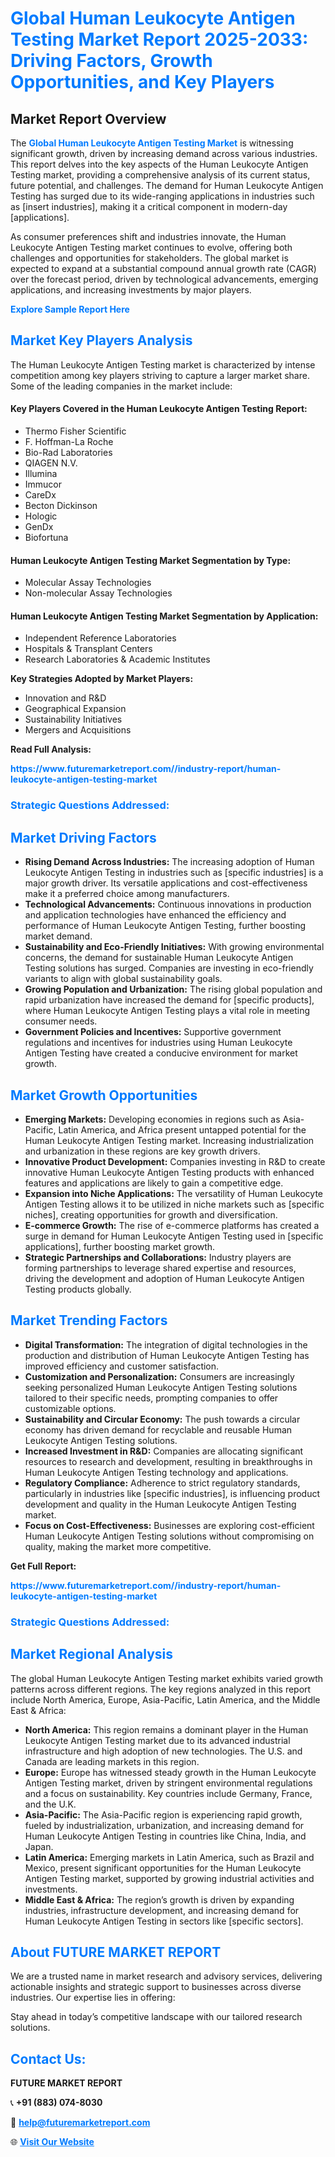 <h1 style="color: #007BFF;">Global Human Leukocyte Antigen Testing Market Report 2025-2033: Driving Factors, Growth Opportunities, and Key Players</h1>

<section id="overview">
<h2>Market Report Overview</h2>
<p>The <a href="https://www.futuremarketreport.com//industry-report/human-leukocyte-antigen-testing-market" style="color: #007BFF; text-decoration: none;"><strong>Global Human Leukocyte Antigen Testing Market</strong></a> is witnessing significant growth, driven by increasing demand across various industries. This report delves into the key aspects of the Human Leukocyte Antigen Testing market, providing a comprehensive analysis of its current status, future potential, and challenges. The demand for Human Leukocyte Antigen Testing has surged due to its wide-ranging applications in industries such as [insert industries], making it a critical component in modern-day [applications].</p>
<p>As consumer preferences shift and industries innovate, the Human Leukocyte Antigen Testing market continues to evolve, offering both challenges and opportunities for stakeholders. The global market is expected to expand at a substantial compound annual growth rate (CAGR) over the forecast period, driven by technological advancements, emerging applications, and increasing investments by major players.</p>
</section>

<section id="overview">
<p><a href="https://www.futuremarketreport.com//request-sample/reportId=60911" style="color: #007BFF; text-decoration: none;"><strong>Explore Sample Report Here</strong></a></p>
</section>

<section id="key-players">
<h2 style="color: #007BFF;">Market Key Players Analysis</h2>
<p>The Human Leukocyte Antigen Testing market is characterized by intense competition among key players striving to capture a larger market share. Some of the leading companies in the market include:</p>
<h4>Key Players Covered in the Human Leukocyte Antigen Testing Report:</h4>
<ul><li>Thermo Fisher Scientific</li><li>F. Hoffman-La Roche</li><li>Bio-Rad Laboratories</li><li>QIAGEN N.V.</li><li>Illumina</li><li>Immucor</li><li>CareDx</li><li>Becton Dickinson</li><li>Hologic</li><li>GenDx</li><li>Biofortuna</li></ul>
<h4>Human Leukocyte Antigen Testing Market Segmentation by Type:</h4>
<ul><li>Molecular Assay Technologies</li><li>Non-molecular Assay Technologies</li></ul>

<h4>Human Leukocyte Antigen Testing Market Segmentation by Application:</h4>
<ul><li>Independent Reference Laboratories</li><li>Hospitals &amp; Transplant Centers</li><li>Research Laboratories &amp; Academic Institutes</li></ul>
<p><strong>Key Strategies Adopted by Market Players:</strong></p>
<ul>
<li>Innovation and R&D</li>
<li>Geographical Expansion</li>
<li>Sustainability Initiatives</li>
<li>Mergers and Acquisitions</li>
</ul>
</section>

<section>
<p><strong>Read Full Analysis: </strong></p><a href="https://www.futuremarketreport.com//industry-report/human-leukocyte-antigen-testing-market" style="color: #007BFF; text-decoration: none;"><strong>https://www.futuremarketreport.com//industry-report/human-leukocyte-antigen-testing-market</strong></a>
<h3 style="color: #007BFF;">Strategic Questions Addressed:</h3>
</section>

<section id="driving-factors">
<h2 style="color: #007BFF;">Market Driving Factors</h2>
<ul>
<li><strong>Rising Demand Across Industries:</strong> The increasing adoption of Human Leukocyte Antigen Testing in industries such as [specific industries] is a major growth driver. Its versatile applications and cost-effectiveness make it a preferred choice among manufacturers.</li>
<li><strong>Technological Advancements:</strong> Continuous innovations in production and application technologies have enhanced the efficiency and performance of Human Leukocyte Antigen Testing, further boosting market demand.</li>
<li><strong>Sustainability and Eco-Friendly Initiatives:</strong> With growing environmental concerns, the demand for sustainable Human Leukocyte Antigen Testing solutions has surged. Companies are investing in eco-friendly variants to align with global sustainability goals.</li>
<li><strong>Growing Population and Urbanization:</strong> The rising global population and rapid urbanization have increased the demand for [specific products], where Human Leukocyte Antigen Testing plays a vital role in meeting consumer needs.</li>
<li><strong>Government Policies and Incentives:</strong> Supportive government regulations and incentives for industries using Human Leukocyte Antigen Testing have created a conducive environment for market growth.</li>
</ul>
</section>

<section id="growth-opportunities">
<h2 style="color: #007BFF;">Market Growth Opportunities</h2>
<ul>
<li><strong>Emerging Markets:</strong> Developing economies in regions such as Asia-Pacific, Latin America, and Africa present untapped potential for the Human Leukocyte Antigen Testing market. Increasing industrialization and urbanization in these regions are key growth drivers.</li>
<li><strong>Innovative Product Development:</strong> Companies investing in R&D to create innovative Human Leukocyte Antigen Testing products with enhanced features and applications are likely to gain a competitive edge.</li>
<li><strong>Expansion into Niche Applications:</strong> The versatility of Human Leukocyte Antigen Testing allows it to be utilized in niche markets such as [specific niches], creating opportunities for growth and diversification.</li>
<li><strong>E-commerce Growth:</strong> The rise of e-commerce platforms has created a surge in demand for Human Leukocyte Antigen Testing used in [specific applications], further boosting market growth.</li>
<li><strong>Strategic Partnerships and Collaborations:</strong> Industry players are forming partnerships to leverage shared expertise and resources, driving the development and adoption of Human Leukocyte Antigen Testing products globally.</li>
</ul>
</section>

<section id="trending-factors">
<h2 style="color: #007BFF;">Market Trending Factors</h2>
<ul>
<li><strong>Digital Transformation:</strong> The integration of digital technologies in the production and distribution of Human Leukocyte Antigen Testing has improved efficiency and customer satisfaction.</li>
<li><strong>Customization and Personalization:</strong> Consumers are increasingly seeking personalized Human Leukocyte Antigen Testing solutions tailored to their specific needs, prompting companies to offer customizable options.</li>
<li><strong>Sustainability and Circular Economy:</strong> The push towards a circular economy has driven demand for recyclable and reusable Human Leukocyte Antigen Testing solutions.</li>
<li><strong>Increased Investment in R&D:</strong> Companies are allocating significant resources to research and development, resulting in breakthroughs in Human Leukocyte Antigen Testing technology and applications.</li>
<li><strong>Regulatory Compliance:</strong> Adherence to strict regulatory standards, particularly in industries like [specific industries], is influencing product development and quality in the Human Leukocyte Antigen Testing market.</li>
<li><strong>Focus on Cost-Effectiveness:</strong> Businesses are exploring cost-efficient Human Leukocyte Antigen Testing solutions without compromising on quality, making the market more competitive.</li>
</ul>
</section>

<section>
<p><strong>Get Full Report: </strong></p><a href="https://www.futuremarketreport.com//industry-report/human-leukocyte-antigen-testing-market" style="color: #007BFF; text-decoration: none;"><strong>https://www.futuremarketreport.com//industry-report/human-leukocyte-antigen-testing-market</strong></a>
<h3 style="color: #007BFF;">Strategic Questions Addressed:</h3>
</section>


<section id="regional-analysis">
<h2 style="color: #007BFF;">Market Regional Analysis</h2>
<p>The global Human Leukocyte Antigen Testing market exhibits varied growth patterns across different regions. The key regions analyzed in this report include North America, Europe, Asia-Pacific, Latin America, and the Middle East & Africa:</p>
<ul>
<li><strong>North America:</strong> This region remains a dominant player in the Human Leukocyte Antigen Testing market due to its advanced industrial infrastructure and high adoption of new technologies. The U.S. and Canada are leading markets in this region.</li>
<li><strong>Europe:</strong> Europe has witnessed steady growth in the Human Leukocyte Antigen Testing market, driven by stringent environmental regulations and a focus on sustainability. Key countries include Germany, France, and the U.K.</li>
<li><strong>Asia-Pacific:</strong> The Asia-Pacific region is experiencing rapid growth, fueled by industrialization, urbanization, and increasing demand for Human Leukocyte Antigen Testing in countries like China, India, and Japan.</li>
<li><strong>Latin America:</strong> Emerging markets in Latin America, such as Brazil and Mexico, present significant opportunities for the Human Leukocyte Antigen Testing market, supported by growing industrial activities and investments.</li>
<li><strong>Middle East & Africa:</strong> The region’s growth is driven by expanding industries, infrastructure development, and increasing demand for Human Leukocyte Antigen Testing in sectors like [specific sectors].</li>
</ul>
</section>

<footer>
<h2 style="color: #007BFF;">About FUTURE MARKET REPORT</h2>
<p>We are a trusted name in market research and advisory services, delivering actionable insights and strategic support to businesses across diverse industries. Our expertise lies in offering:</p>

<p>Stay ahead in today’s competitive landscape with our tailored research solutions.</p>

<h2 style="color: #007BFF;">Contact Us:</h2>
<p><strong>FUTURE MARKET REPORT</strong></p>
<p>📞 <strong>+91 (883) 074-8030</strong></p>
<p>📧 <strong><a href="mailto:help@futuremarketreport.com" style="color: #007BFF;">help@futuremarketreport.com</a></strong></p>
<p>🌐 <strong><a href="https://www.futuremarketreport.com/" style="color: #007BFF;">Visit Our Website</a></strong></p>
</footer>